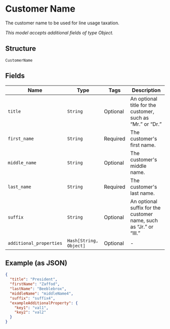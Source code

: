 
# Customer Name

The customer name to be used for line usage taxation.

*This model accepts additional fields of type Object.*

## Structure

`CustomerName`

## Fields

| Name | Type | Tags | Description |
|  --- | --- | --- | --- |
| `title` | `String` | Optional | An optional title for the customer, such as “Mr.” or “Dr.” |
| `first_name` | `String` | Required | The customer's first name. |
| `middle_name` | `String` | Optional | The customer's middle name. |
| `last_name` | `String` | Required | The customer's last name. |
| `suffix` | `String` | Optional | An optional suffix for the customer name, such as “Jr.” or “III.” |
| `additional_properties` | `Hash[String, Object]` | Optional | - |

## Example (as JSON)

```json
{
  "title": "President",
  "firstName": "Zaffod",
  "lastName": "Beeblebrox",
  "middleName": "middleName4",
  "suffix": "suffix4",
  "exampleAdditionalProperty": {
    "key1": "val1",
    "key2": "val2"
  }
}
```

